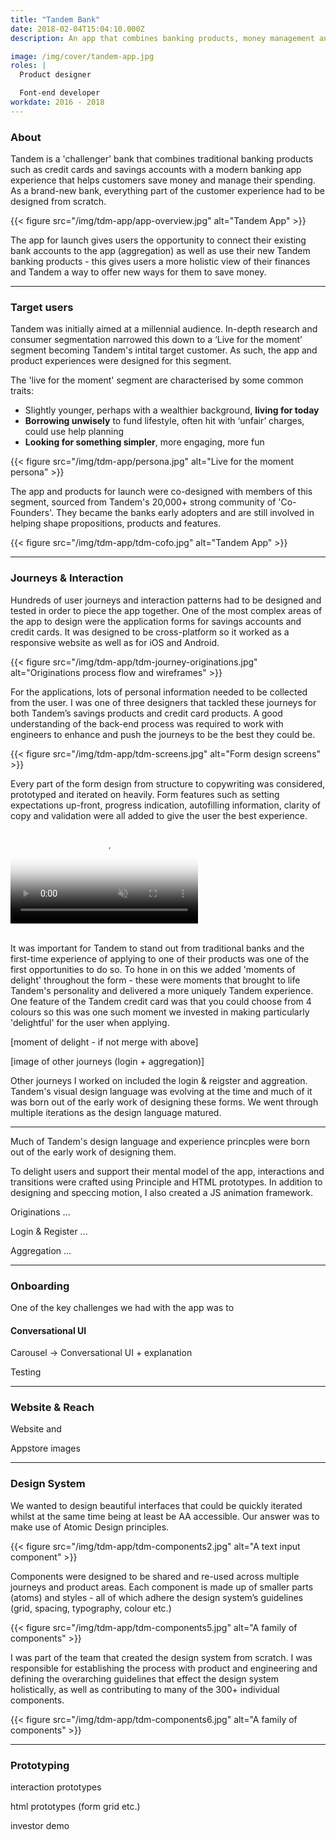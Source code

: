 ```yaml
---
title: "Tandem Bank"
date: 2018-02-04T15:04:10.000Z
description: An app that combines banking products, money management and helpful money saving features.

image: /img/cover/tandem-app.jpg
roles: |
  Product designer

  Font-end developer
workdate: 2016 - 2018
---
```

### About

Tandem is a 'challenger' bank that combines traditional banking products such as credit cards and savings accounts with a modern banking app experience that helps customers save money and manage their spending. As a brand-new bank, everything part of the customer experience had to be designed from scratch.

{{< figure src="/img/tdm-app/app-overview.jpg" alt="Tandem App" >}}

The app for launch gives users the opportunity to connect their existing bank accounts to the app (aggregation) as well as use their new Tandem banking products - this gives users a more holistic view of their finances and Tandem a way to offer new ways for them to save money.

---
### Target users

Tandem was initially aimed at a millennial audience. In-depth research and consumer segmentation narrowed this down to a ‘Live for the moment’ segment becoming Tandem's intital target customer. As such, the app and product experiences were designed for this segment.

The 'live for the moment' segment are characterised by some common traits:

* Slightly younger, perhaps with a wealthier background, __**living for today**__
* __**Borrowing unwisely**__ to fund lifestyle, often hit with ‘unfair’ charges, could use help planning
* __**Looking for something simpler**__, more engaging, more fun

{{< figure src="/img/tdm-app/persona.jpg" alt="Live for the moment persona" >}}

The app and products for launch were co-designed with members of this segment, sourced from Tandem's 20,000+ strong community of 'Co-Founders'. They became the banks early adopters and are still involved in helping shape propositions, products and features.

{{< figure src="/img/tdm-app/tdm-cofo.jpg" alt="Tandem App" >}}

---
### Journeys & Interaction

Hundreds of user journeys and interaction patterns had to be designed and tested in order to piece the app together. One of the most complex areas of the app to design were the application forms for savings accounts and credit cards. It was designed to be cross-platform so it worked as a responsive website as well as for iOS and Android.

{{< figure src="/img/tdm-app/tdm-journey-originations.jpg" alt="Originations process flow and wireframes" >}} 

For the applications, lots of personal information needed to be collected from the user. I was one of three designers that tackled these journeys for both Tandem’s savings products and credit card products. A good understanding of the back-end process was required to work with engineers to enhance and push the journeys to be the best they could be. 

{{< figure src="/img/tdm-app/tdm-screens.jpg" alt="Form design screens" >}}

Every part of the form design from structure to copywriting was considered, prototyped and iterated on heavily. Form features such as setting expectations up-front, progress indication, autofilling information, clarity of copy and validation were all added to give the user the best experience.
<div class="video-wrapper"><video class="video" poster="https://thumbs.gfycat.com/MildFaroffEnglishpointer.jpg" autoplay="" muted="" loop="" title="">
<source src="https://giant.gfycat.com/MildFaroffEnglishpointer.webm" type="video/webm">
<source src="https://giant.gfycat.com/MildFaroffEnglishpointer.mp4" type="video/mp4">
<img title="Sorry, your browser doesn't support HTML5 video." src="https://thumbs.gfycat.com/MildFaroffEnglishpointer.jpg">
</video></div><br>

It was important for Tandem to stand out from traditional banks and the first-time experience of applying to one of their products was one of the first opportunities to do so. To hone in on this we added 'moments of delight' throughout the form - these were moments that brought to life Tandem's personality and delivered a more uniquely Tandem experience. One feature of the Tandem credit card was that you could choose from 4 colours so this was one such moment we invested in making particularly 'delightful' for the user when applying.

[moment of delight - if not merge with above]





[image of other journeys (login + aggregation)]

Other journeys I worked on included the login & reigster and aggreation. Tandem's visual design language was evolving at the time and much of it was born out of the early work of designing these forms. We went through multiple iterations as the design language matured.

---
Much of Tandem's design language and experience princples were born out of the early work of designing them. 

To delight users and support their mental model of the app, interactions and transitions were crafted using Principle and HTML prototypes. In addition to designing and speccing motion, I also created a JS animation framework.

Originations
...

Login & Register
...

Aggregation
...


---
### Onboarding

One of the key challenges we had with the app was to 

#### **__Conversational UI__**

Carousel -> Conversational UI + explanation

Testing

---
### Website & Reach

Website and

Appstore images

---
### Design System

We wanted to design beautiful interfaces that could be quickly iterated whilst at the same time being at least be AA accessible. Our answer was to make use of Atomic Design principles.

{{< figure src="/img/tdm-app/tdm-components2.jpg" alt="A text input component" >}}

Components were designed to be shared and re-used across multiple journeys and product areas.
Each component is made up of smaller parts (atoms) and styles - all of which adhere the design system’s guidelines (grid, spacing, typography, colour etc.)

{{< figure src="/img/tdm-app/tdm-components5.jpg" alt="A family of components" >}}

I was part of the team that created the design system from scratch. I was responsible for establishing the process with product and engineering and defining the overarching guidelines that effect the design system holistically, as well as contributing to many of the 300+ individual components.

{{< figure src="/img/tdm-app/tdm-components6.jpg" alt="A family of components" >}}

---
### Prototyping

interaction prototypes

html prototypes (form grid etc.)

investor demo